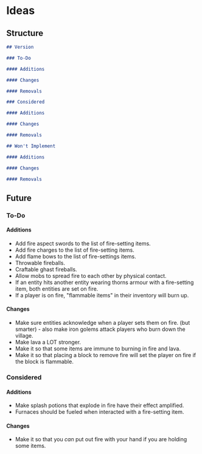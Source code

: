 # Ideas

## Structure

```markdown
## Version

### To-Do

#### Additions

#### Changes

#### Removals

### Considered

#### Additions

#### Changes

#### Removals

## Won't Implement

#### Additions

#### Changes

#### Removals
```

## Future

### To-Do

#### Additions

- Add fire aspect swords to the list of fire-setting items.
- Add fire charges to the list of fire-setting items.
- Add flame bows to the list of fire-settings items.
- Throwable fireballs.
- Craftable ghast fireballs.
- Allow mobs to spread fire to each other by physical contact.
- If an entity hits another entity wearing thorns armour with a fire-setting item, both entities are set on fire.
- If a player is on fire, "flammable items" in their inventory will burn up.

#### Changes

- Make sure entities acknowledge when a player sets them on fire. (but smarter) - also make iron golems attack players who burn down the village.
- Make lava a LOT stronger.
- Make it so that some items are immune to burning in fire and lava.
- Make it so that placing a block to remove fire will set the player on fire if the block is flammable.

### Considered

#### Additions

- Make splash potions that explode in fire have their effect amplified.
- Furnaces should be fueled when interacted with a fire-setting item.

#### Changes

- Make it so that you *can* put out fire with your hand if you are holding some items.
